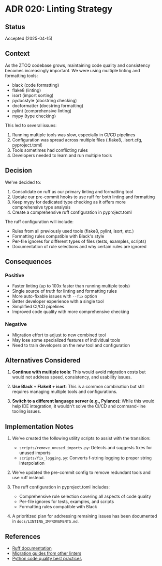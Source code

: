 # ADR 020: Linting Strategy

## Status

Accepted (2025-04-15)

## Context

As the ZTOQ codebase grows, maintaining code quality and consistency becomes increasingly important. We were using multiple linting and formatting tools:

- black (code formatting)
- flake8 (linting)
- isort (import sorting)
- pydocstyle (docstring checking)
- docformatter (docstring formatting)
- pylint (comprehensive linting)
- mypy (type checking)

This led to several issues:
1. Running multiple tools was slow, especially in CI/CD pipelines
2. Configuration was spread across multiple files (.flake8, .isort.cfg, pyproject.toml)
3. Tools sometimes had conflicting rules
4. Developers needed to learn and run multiple tools

## Decision

We've decided to:

1. Consolidate on ruff as our primary linting and formatting tool
2. Update our pre-commit hooks to use ruff for both linting and formatting
3. Keep mypy for dedicated type checking as it offers more comprehensive type analysis
4. Create a comprehensive ruff configuration in pyproject.toml

The ruff configuration will include:
- Rules from all previously used tools (flake8, pylint, isort, etc.)
- Formatting rules compatible with Black's style
- Per-file ignores for different types of files (tests, examples, scripts)
- Documentation of rule selections and why certain rules are ignored

## Consequences

### Positive

- Faster linting (up to 100x faster than running multiple tools)
- Single source of truth for linting and formatting rules
- More auto-fixable issues with `--fix` option
- Better developer experience with a single tool
- Simplified CI/CD pipelines
- Improved code quality with more comprehensive checking

### Negative

- Migration effort to adjust to new combined tool
- May lose some specialized features of individual tools
- Need to train developers on the new tool and configuration

## Alternatives Considered

1. **Continue with multiple tools**: This would avoid migration costs but would not address speed, consistency, and usability issues.

2. **Use Black + Flake8 + isort**: This is a common combination but still requires managing multiple tools and configurations.

3. **Switch to a different language server (e.g., Pylance)**: While this would help IDE integration, it wouldn't solve the CI/CD and command-line tooling issues.

## Implementation Notes

1. We've created the following utility scripts to assist with the transition:
   - `scripts/remove_unused_imports.py`: Detects and suggests fixes for unused imports
   - `scripts/fix_logging.py`: Converts f-string logging to proper string interpolation

2. We've updated the pre-commit config to remove redundant tools and use ruff instead.

3. The ruff configuration in pyproject.toml includes:
   - Comprehensive rule selection covering all aspects of code quality
   - Per-file ignores for tests, examples, and scripts
   - Formatting rules compatible with Black

4. A prioritized plan for addressing remaining issues has been documented in `docs/LINTING_IMPROVEMENTS.md`.

## References

- [Ruff documentation](https://beta.ruff.rs/docs/)
- [Migration guides from other linters](https://beta.ruff.rs/docs/migration/)
- [Python code quality best practices](https://realpython.com/python-code-quality/)